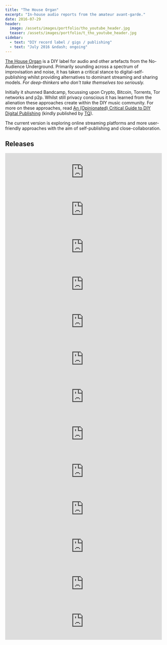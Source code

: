 ```yaml
---
title: "The House Organ"
excerpt: "In-house audio reports from the amateur avant-garde."
date: 2016-07-29
header:
  image: /assets/images/portfolio/tho_youtube_header.jpg
  teaser: /assets/images/portfolio/t_tho_youtube_header.jpg
sidebar:
  - text: "DIY record label / gigs / publishing"
  - text: "July 2016 &ndash; ongoing"
---
```


[The House Organ](https://thehouseorgan.xyz) is a DIY label for audio and other artefacts from the No-Audience Underground. Primarily sounding across a spectrum of improvisation and noise, it has  taken a critical stance to digital-self-publishing whilst providing alternatives to dominant streaming and sharing models. _For deep-thinkers who don't take themselves too seriously._

Initially it shunned Bandcamp, focussing upon Crypto, Bitcoin, Torrents, Tor networks and p2p. Whilst still privacy conscious it has learned from the alienation these approaches create within the DIY music community. For more on these approaches, read [An (Opinionated) Critical Guide to DIY Digital Publishing](https://mroystonward.github.io/an-opinionated-critical-guide-to-diy-digital-publishing/) (kindly published by [TQ](https://tqzine.blogspot.com/)).

The current version is exploring online streaming platforms and more user-friendly approaches with the aim of self-publishing and close-collaboration.

## Releases

<iframe style="border: 0; width: 100%; height: 120px;" src="https://bandcamp.com/EmbeddedPlayer/album=2329052662/size=large/bgcol=ffffff/linkcol=333333/tracklist=false/artwork=small/transparent=true/" seamless><a href="http://thehouseorgan.bandcamp.com/album/tho-live-archive">THO: Live Archive by The House Organ</a></iframe>

<iframe style="border: 0; width: 100%; height: 120px;" src="https://bandcamp.com/EmbeddedPlayer/album=589627206/size=large/bgcol=ffffff/linkcol=333333/tracklist=false/artwork=small/transparent=true/" seamless><a href="http://thehouseorgan.bandcamp.com/album/dont-give-up">Don&#39;t Give Up by The Sons of David Ginola</a></iframe>

<iframe style="border: 0; width: 100%; height: 120px;" src="https://bandcamp.com/EmbeddedPlayer/album=444921635/size=large/bgcol=ffffff/linkcol=333333/tracklist=false/artwork=small/transparent=true/" seamless><a href="http://thehouseorgan.bandcamp.com/album/live-at-hatch-sheffield-2019-06-25">Live at Hatch, Sheffield, 2019/06/25 by Murray Royston-Ward</a></iframe>

<iframe style="border: 0; width: 100%; height: 120px;" src="https://bandcamp.com/EmbeddedPlayer/album=3033189020/size=large/bgcol=ffffff/linkcol=333333/tracklist=false/artwork=small/transparent=true/" seamless><a href="http://thehouseorgan.bandcamp.com/album/palace-der-republik">Palace der Republik by Benjamin Whitehill &amp; Murray Royston-Ward</a></iframe>

<iframe style="border: 0; width: 100%; height: 120px;" src="https://bandcamp.com/EmbeddedPlayer/album=408193957/size=large/bgcol=ffffff/linkcol=333333/tracklist=false/artwork=small/transparent=true/" seamless><a href="http://thehouseorgan.bandcamp.com/album/tour-split">Tour Split by Scree Fucking Junk &amp; Jehova&#39;s Fitness</a></iframe>

<iframe style="border: 0; width: 100%; height: 120px;" src="https://bandcamp.com/EmbeddedPlayer/album=1085003397/size=large/bgcol=ffffff/linkcol=333333/tracklist=false/artwork=small/transparent=true/" seamless><a href="http://thehouseorgan.bandcamp.com/album/stop-stroking-your-chin">Stop Stroking Your Chin! by Jehova&#39;s Fitness</a></iframe>

<iframe style="border: 0; width: 100%; height: 120px;" src="https://bandcamp.com/EmbeddedPlayer/album=991867413/size=large/bgcol=ffffff/linkcol=333333/tracklist=false/artwork=small/transparent=true/" seamless><a href="http://thehouseorgan.bandcamp.com/album/nabulsi">Nabulsi by Murray Royston-Ward</a></iframe>

<iframe style="border: 0; width: 100%; height: 120px;" src="https://bandcamp.com/EmbeddedPlayer/album=1798803182/size=large/bgcol=ffffff/linkcol=333333/tracklist=false/artwork=small/transparent=true/" seamless><a href="http://thehouseorgan.bandcamp.com/album/an-excess-of-less">An Excess Of Less by Murray Royston-Ward</a></iframe>

<iframe style="border: 0; width: 100%; height: 120px;" src="https://bandcamp.com/EmbeddedPlayer/album=2403393501/size=large/bgcol=ffffff/linkcol=333333/tracklist=false/artwork=small/transparent=true/" seamless><a href="http://thehouseorgan.bandcamp.com/album/waterside-quests">Waterside Quests by The Sons of David Ginola</a></iframe>

<iframe style="border: 0; width: 100%; height: 120px;" src="https://bandcamp.com/EmbeddedPlayer/album=1955892204/size=large/bgcol=ffffff/linkcol=333333/tracklist=false/artwork=small/transparent=true/" seamless><a href="http://thehouseorgan.bandcamp.com/album/dissolution-matrix-in-afterthought-of-skies">Dissolution Matrix in Afterthought of Skies by Murray Royston-Ward</a></iframe>

<iframe style="border: 0; width: 100%; height: 120px;" src="https://bandcamp.com/EmbeddedPlayer/album=1109379529/size=large/bgcol=ffffff/linkcol=333333/tracklist=false/artwork=small/transparent=true/" seamless><a href="http://thehouseorgan.bandcamp.com/album/blood-too-thick-symptoms">Blood Too Thick Symptoms by The Sons of David Ginola</a></iframe>

<iframe style="border: 0; width: 100%; height: 120px;" src="https://bandcamp.com/EmbeddedPlayer/album=175827769/size=large/bgcol=ffffff/linkcol=333333/tracklist=false/artwork=small/transparent=true/" seamless><a href="http://thehouseorgan.bandcamp.com/album/improvisations-2014">Improvisations 2014 by Murray Royston-Ward</a></iframe>

<iframe style="border: 0; width: 100%; height: 120px;" src="https://bandcamp.com/EmbeddedPlayer/album=1674941883/size=large/bgcol=ffffff/linkcol=333333/tracklist=false/artwork=small/transparent=true/" seamless><a href="http://thehouseorgan.bandcamp.com/album/my-neighbor-who-lives-in-the-city-of-mirrors-near-my-house">My Neighbor Who Lives in the City of Mirrors near My House by Murray Royston-Ward</a></iframe>
